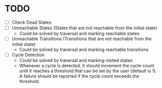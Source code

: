 # TODO
- [ ] Check Dead States
- [ ] Unreachable States (States that are not reachable from the initial state)
    - Could be solved by traversal and marking reachable states
- [ ] Unreachable Transitions (Transitions that are not reachable from the initial state)
    - Could be solved by traversal and marking reachable transitions
- [ ] Cycle Detection
    - Could be solved by traversal and marking visited states
    - Whenever a cycle is detected, it should increment the cycle count until it reaches a threshold that can be set by the user (default is 1). A failure should be reported if the cycle count exceeds the threshold.
